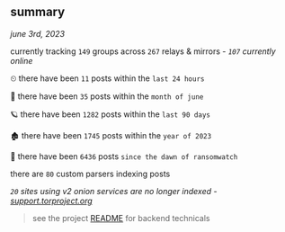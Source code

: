 
## summary
_june 3rd, 2023_

currently tracking `149` groups across `267` relays & mirrors - _`107` currently online_

⏲ there have been `11` posts within the `last 24 hours`

🦈 there have been `35` posts within the `month of june`

🪐 there have been `1282` posts within the `last 90 days`

🏚 there have been `1745` posts within the `year of 2023`

🦕 there have been `6436` posts `since the dawn of ransomwatch`

there are `80` custom parsers indexing posts

_`20` sites using v2 onion services are no longer indexed - [support.torproject.org](https://support.torproject.org/onionservices/v2-deprecation/)_

> see the project [README](https://github.com/joshhighet/ransomwatch#ransomwatch--) for backend technicals
